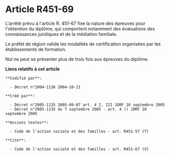 # Article R451-69

L'arrêté prévu à l'article R. 451-67 fixe la nature des épreuves pour l'obtention du diplôme, qui comportent notamment des
évaluations des connaissances juridiques et de la médiation familiale.

Le préfet de région valide les modalités de certification organisées par les établissements de formation.

Nul ne peut se présenter plus de trois fois aux épreuves du diplôme.

**Liens relatifs à cet article**

	**Codifié par**:

	  - Décret n°2004-1136 2004-10-21

	**Créé par**:

	  - Décret n°2005-1135 2005-09-07 art. 4 I, III JORF 10 septembre 2005
	  - Décret n°2005-1135 du 7 septembre 2005 - art. 4 () JORF 10 septembre 2005

	**Anciens textes**:

	  - Code de l'action sociale et des familles - art. R451-57 (T)

	**Cite**:

	  - Code de l'action sociale et des familles - art. R451-67 (V)
